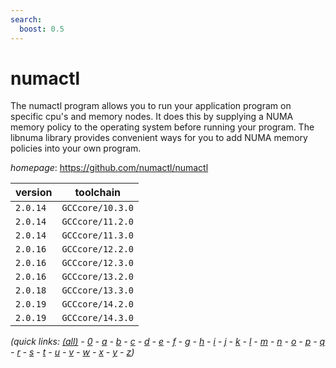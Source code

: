 ```yaml
---
search:
  boost: 0.5
---
```

# numactl

The numactl program allows you to run your application program on specific  cpu's and memory nodes. It does this by supplying a NUMA memory policy to  the operating system before running your program. The libnuma library provides  convenient ways for you to add NUMA memory policies into your own program.

*homepage*: <https://github.com/numactl/numactl>

version | toolchain
--------|----------
``2.0.14`` | ``GCCcore/10.3.0``
``2.0.14`` | ``GCCcore/11.2.0``
``2.0.14`` | ``GCCcore/11.3.0``
``2.0.16`` | ``GCCcore/12.2.0``
``2.0.16`` | ``GCCcore/12.3.0``
``2.0.16`` | ``GCCcore/13.2.0``
``2.0.18`` | ``GCCcore/13.3.0``
``2.0.19`` | ``GCCcore/14.2.0``
``2.0.19`` | ``GCCcore/14.3.0``


*(quick links: [(all)](../index.md) - [0](../0/index.md) - [a](../a/index.md) - [b](../b/index.md) - [c](../c/index.md) - [d](../d/index.md) - [e](../e/index.md) - [f](../f/index.md) - [g](../g/index.md) - [h](../h/index.md) - [i](../i/index.md) - [j](../j/index.md) - [k](../k/index.md) - [l](../l/index.md) - [m](../m/index.md) - [n](../n/index.md) - [o](../o/index.md) - [p](../p/index.md) - [q](../q/index.md) - [r](../r/index.md) - [s](../s/index.md) - [t](../t/index.md) - [u](../u/index.md) - [v](../v/index.md) - [w](../w/index.md) - [x](../x/index.md) - [y](../y/index.md) - [z](../z/index.md))*


